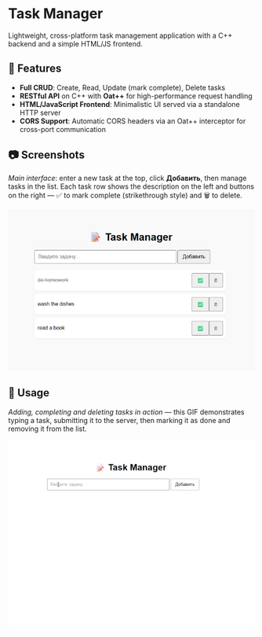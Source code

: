 # Task Manager
Lightweight, cross-platform task management application with a C++ backend and a simple HTML/JS frontend.

## 🚀 Features
- **Full CRUD**: Create, Read, Update (mark complete), Delete tasks  
- **RESTful API** on C++ with **Oat++** for high-performance request handling  
- **HTML/JavaScript Frontend**: Minimalistic UI served via a standalone HTTP server  
- **CORS Support**: Automatic CORS headers via an Oat++ interceptor for cross-port communication

## 📷 Screenshots
_Main interface_: enter a new task at the top, click **Добавить**, then manage tasks in the list. Each task row shows the description on the left and buttons on the right — ✅ to mark complete (strikethrough style) and 🗑️ to delete.

![Header](https://github.com/anassstas1a/TaskManager/blob/master/miniProject/assets/TaskManager_image.png)

## 📝 Usage
_Adding, completing and deleting tasks in action_ — this GIF demonstrates typing a task, submitting it to the server, then marking it as done and removing it from the list.

 ![Calculator Demo](https://github.com/anassstas1a/TaskManager/blob/master/miniProject/assets/TaskManager_gif.gif)
